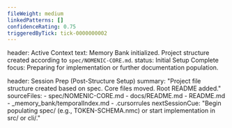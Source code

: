 ```yaml
---
fileWeight: medium
linkedPatterns: []
confidenceRating: 0.75
triggeredByTick: tick-0000000002
---
```


header: Active Context
  text: Memory Bank initialized. Project structure created according to `spec/NOMENIC-CORE.md`.
  status: Initial Setup Complete
  focus: Preparing for implementation or further documentation population.

header: Session Prep (Post-Structure Setup)
  summary: "Project file structure created based on spec. Core files moved. Root README added."
  sourceFiles:
    - spec/NOMENIC-CORE.md
    - docs/README.md
    - README.md
    - _memory_bank/temporalIndex.md
    - .cursorrules
  nextSessionCue: "Begin populating spec/ (e.g., TOKEN-SCHEMA.nmc) or start implementation in src/ or cli/." 